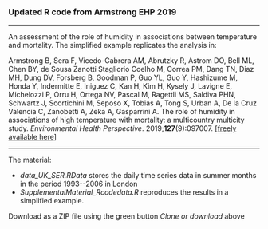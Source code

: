 
### Updated R code from Armstrong EHP 2019

--------------------------------------------------------------------------------

An assessment of the role of humidity in associations between temperature and mortality. The simplified example replicates the analysis in:

Armstrong B, Sera F, Vicedo-Cabrera AM, Abrutzky R, Astrom DO, Bell ML, Chen BY, de Sousa Zanotti Stagliorio Coelho M, Correa PM, Dang TN, Diaz MH, Dung DV, Forsberg B, Goodman P, Guo YL, Guo Y, Hashizume M, Honda Y, Indermitte E, Iniguez C, Kan H, Kim H, Kysely J, Lavigne E, Michelozzi P, Orru H, Ortega NV, Pascal M, Ragettli MS, Saldiva PHN, Schwartz J, Scortichini M, Seposo X, Tobias A, Tong S, Urban A, De la Cruz Valencia C, Zanobetti A, Zeka A, Gasparrini A. The role of humidity in associations of high temperature with mortality: a multicountry multicity study. *Environmental Health Perspective*. 2019;**127**(9):097007. [[freely available here](http://www.ag-myresearch.com/2019_armstrong_ehp.html)]

--------------------------------------------------------------------------------

The material:

  * *data_UK_SER.RData* stores the daily time series data in summer months in the period 1993--2006 in London
  * *SupplementalMaterial_Rcodedata.R* reproduces the results in a simplified example.
  
Download as a ZIP file using the green button *Clone or download* above
